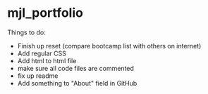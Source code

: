 # mjl_portfolio

Things to do:
- Finish up reset (compare bootcamp list with others on internet)
- Add regular CSS
- Add html to html file
- make sure all code files are commented
- fix up readme
- Add something to "About" field in GitHub